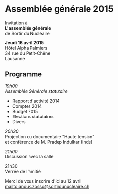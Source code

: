# Assemblée générale 2015

Invitation à  
__L'assemblée générale__  
de Sortir du Nucléaire

__Jeudi 16 avril 2015__  
Hôtel Alpha Palmiers  
34 rue du Petit-Chêne  
Lausanne

<!-- teaser -->

## Programme
_19h00_  
_Assemblée Générale statutaire_  

- Rapport d'activité 2014  
- Comptes 2014
- Budget 2015
- Elections statutaires
- Divers

_20h30_  
Projection du documentaire "Haute tension"  
et conférence de M. Pradep Indulkar (Inde)

_21h00_  
Discussion avec la salle

21h30  
Verrée de l'amitié

Merci de vous inscrire d'ici au 12 avril
<mailto:anouk.zosso@sortirdunucleaire.ch>
